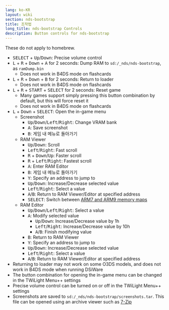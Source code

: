 ```yaml
---
lang: ko-KR
layout: wiki
section: nds-bootstrap
title: 조작법
long_title: nds-bootstrap Controls
description: Button controls for nds-bootstrap
---
```


These do not apply to homebrew.
- <kbd>SELECT</kbd> + <kbd>Up</kbd>/<kbd>Down</kbd>: Precise volume control
- <kbd class="l">L</kbd> + <kbd class="r">R</kbd> + <kbd>Down</kbd> + <kbd class="face">A</kbd> for 2 seconds: Dump RAM to `sd:/_nds/nds-bootstrap`, as `ramDump.bin`
    - Does not work in B4DS mode on flashcards
- <kbd class="l">L</kbd> + <kbd class="r">R</kbd> + <kbd>Down</kbd> + <kbd class="face">B</kbd> for 2 seconds: Return to loader
    - Does not work in B4DS mode on flashcards
- <kbd class="l">L</kbd> + <kbd class="r">R</kbd> + <kbd>START</kbd> + <kbd>SELECT</kbd> for 2 seconds: Reset game
    - Many games support simply pressing this button combination by default, but this will force reset it
    - Does not work in B4DS mode on flashcards
- <kbd class="l">L</kbd> + <kbd>Down</kbd> + <kbd>SELECT</kbd>: Open the in-game menu
    - Screenshot
        - <kbd>Up</kbd>/<kbd>Down</kbd>/<kbd>Left</kbd>/<kbd>Right</kbd>: Change VRAM bank
        - <kbd class="face">A</kbd>: Save screenshot
        - <kbd class="face">B</kbd>: 게임 내 메뉴로 돌아가기
    - RAM Viewer
        - <kbd>Up</kbd>/<kbd>Down</kbd>: Scroll
        - <kbd>Left</kbd>/<kbd>Right</kbd>: Fast scroll
        - <kbd class="r">R</kbd> + <kbd>Down</kbd>/<kbd>Up</kbd>: Faster scroll
        - <kbd class="r">R</kbd> + <kbd>Left</kbd>/<kbd>Right</kbd>: Fastest scroll
        - <kbd class="face">A</kbd>: Enter RAM Editor
        - <kbd class="face">B</kbd>: 게임 내 메뉴로 돌아가기
        - <kbd class="face">Y</kbd>: Specify an address to jump to
        - <kbd>Up</kbd>/<kbd>Down</kbd>: Increase/Decrease selected value
        - <kbd>Left</kbd>/<kbd>Right</kbd>: Select a value
        - <kbd class="face">A</kbd>/<kbd class="face">B</kbd>: Return to RAM Viewer/Editor at specified address
        - <kbd>SELECT</kbd>: Switch between [ARM7 and ARM9 memory maps](https://problemkaputt.de/gbatek-ds-memory-maps.htm)
    - RAM Editor
        - <kbd>Up</kbd>/<kbd>Down</kbd>/<kbd>Left</kbd>/<kbd>Right</kbd>: Select a value
        - <kbd class="face">A</kbd>: Modify selected value
            - <kbd>Up</kbd>/<kbd>Down</kbd>: Increase/Decrease value by 1h
            - <kbd>Left</kbd>/<kbd>Right</kbd>: Increase/Decrease value by 10h
            - <kbd class="face">A</kbd>/<kbd class="face">B</kbd>: Finish modifying value
        - <kbd class="face">B</kbd>: Return to RAM Viewer
        - <kbd class="face">Y</kbd>: Specify an address to jump to
        - <kbd>Up</kbd>/<kbd>Down</kbd>: Increase/Decrease selected value
        - <kbd>Left</kbd>/<kbd>Right</kbd>: Select a value
        - <kbd class="face">A</kbd>/<kbd class="face">B</kbd>: Return to RAM Viewer/Editor at specified address
- Returning to loader may not work on some O3DS models, and does not work in B4DS mode when running DSiWare
- The button combination for opening the in-game menu can be changed in the TWiLight Menu++ settings
- Precise volume control can be turned on or off in the TWiLight Menu++ settings
- Screenshots are saved to `sd:/_nds/nds-bootstrap/screenshots.tar`. This file can be opened using an archive viewer such as [7-Zip](https://www.7-zip.org/)
